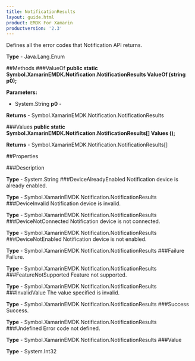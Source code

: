 ```yaml
---
title: NotificationResults
layout: guide.html 
product: EMDK For Xamarin 
productversion: '2.3' 
---
```

Defines all the error codes that Notification API returns. 

**Type** - Java.Lang.Enum

##Methods
###ValueOf
**public static Symbol.XamarinEMDK.Notification.NotificationResults ValueOf (string p0);**


        

**Parameters:** 

* System.String **p0** - 
        

**Returns** - Symbol.XamarinEMDK.Notification.NotificationResults

###Values
**public static Symbol.XamarinEMDK.Notification.NotificationResults[] Values ();**


        


**Returns** - Symbol.XamarinEMDK.Notification.NotificationResults[]

##Properties

###Description

        

**Type** - System.String
###DeviceAlreadyEnabled
Notification device is already enabled.

**Type** - Symbol.XamarinEMDK.Notification.NotificationResults
###DeviceInvalid
Notification device is invalid.

**Type** - Symbol.XamarinEMDK.Notification.NotificationResults
###DeviceNotConnected
Notification device is not connected.

**Type** - Symbol.XamarinEMDK.Notification.NotificationResults
###DeviceNotEnabled
Notification device is not enabled.

**Type** - Symbol.XamarinEMDK.Notification.NotificationResults
###Failure
Failure.

**Type** - Symbol.XamarinEMDK.Notification.NotificationResults
###FeatureNotSupported
Feature not supported.

**Type** - Symbol.XamarinEMDK.Notification.NotificationResults
###InvalidValue
The value specified is invalid.

**Type** - Symbol.XamarinEMDK.Notification.NotificationResults
###Success
Success.

**Type** - Symbol.XamarinEMDK.Notification.NotificationResults
###Undefined
Error code not defined.

**Type** - Symbol.XamarinEMDK.Notification.NotificationResults
###Value

        

**Type** - System.Int32


